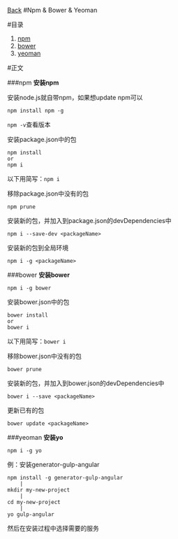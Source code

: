 [Back](../README.md)
#Npm & Bower & Yeoman


#目录

1. [npm](#npm)
2. [bower](#bower)
3. [yeoman](#yeoman)


#正文

###npm
**安装npm**

安装node.js就自带npm，如果想update npm可以
```
npm install npm -g
```
`npm -v`查看版本

安装package.json中的包
```
npm install
or
npm i
```
以下用简写：`npm i`


移除package.json中没有的包
```
npm prune
```

安装新的包，并加入到package.json的devDependencies中
```
npm i --save-dev <packageName>
```

安装新的包到全局环境
```
npm i -g <packageName>
```

###bower
**安装bower**
```
npm i -g bower 
```

安装bower.json中的包
```
bower install
or
bower i
```
以下用简写：`bower i`

移除bower.json中没有的包
```
bower prune
```

安装新的包，并加入到bower.json的devDependencies中
```
bower i --save <packageName>
```

更新已有的包
```
bower update <packageName>
```

###yeoman
**安装yo**
```
npm i -g yo
```

例：安装generator-gulp-angular

```
npm install -g generator-gulp-angular
    |
mkdir my-new-project
    |
cd my-new-project
    |
yo gulp-angular
```
然后在安装过程中选择需要的服务





